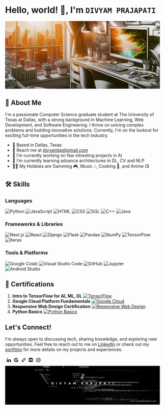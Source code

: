 # Hello, world! 👋, I'm ```DIVYAM PRAJAPATI```

![Profile Banner Image](https://raw.githubusercontent.com/divyam-prajapati/divyam-prajapati/main/images/Banner.png)

## 🚀 About Me 
<!-- Change the intro text -->
I'm a passionate Computer Science graduate student at The University of Texas at Dallas, with a strong background in Machine Learning, Web Development, and Software Engineering. I thrive on solving complex problems and building innovative solutions. Currently, I'm on the lookout for exciting full-time opportunities in the tech industry.

- 📍 Based in Dallas, Texas
- 📧 Reach me at [divyambp@gmail.com](mailto:divyambp@gmail.com)
- 🔭 I’m currently working on few intresting projects in AI
- 🌱 I’m currently learning advance architectures in DL, CV and NLP
- 👨‍💻 My Hobbies are Gamming 🎮, Music 🎶, Cooking 🍳, and Anime 📺 

## 🛠️ Skills

### Languages
![Python](https://img.shields.io/badge/-Python-3776AB?logo=python&logoColor=white&style=flat)
![JavaScript](https://img.shields.io/badge/-JavaScript-F7DF1E?logo=javascript&logoColor=black&style=flat)
![HTML](https://img.shields.io/badge/-HTML5-E34F26?logo=html5&logoColor=white&style=flat)
![CSS](https://img.shields.io/badge/-CSS3-1572B6?logo=css3&logoColor=white&style=flat)
![SQL](https://img.shields.io/badge/-SQL-4479A1?logo=postgresql&logoColor=white&style=flat)
![C++](https://img.shields.io/badge/-C++-00599C?logo=c%2B%2B&logoColor=white&style=flat)
![Java](https://img.shields.io/badge/-Java-007396?logo=java&logoColor=white&style=flat)

<!-- Add more frameworks and libraries -->
### Frameworks & Libraries
![Next.js](https://img.shields.io/badge/-Next.js-000000?logo=next.js&logoColor=white&style=flat)
![React](https://img.shields.io/badge/-React-61DAFB?logo=react&logoColor=black&style=flat)
![Django](https://img.shields.io/badge/-Django-092E20?logo=django&logoColor=white&style=flat)
![Flask](https://img.shields.io/badge/-Flask-000000?logo=flask&logoColor=white&style=flat)
![Pandas](https://img.shields.io/badge/-Pandas-150458?logo=pandas&logoColor=white&style=flat)
![NumPy](https://img.shields.io/badge/-NumPy-013243?logo=numpy&logoColor=white&style=flat)
![TensorFlow](https://img.shields.io/badge/-TensorFlow-FF6F00?logo=tensorflow&logoColor=white&style=flat)
![Keras](https://img.shields.io/badge/-Keras-D00000?logo=keras&logoColor=white&style=flat)

### Tools & Platforms
![Google Colab](https://img.shields.io/badge/-Google%20Colab-F9AB00?logo=googlecolab&logoColor=black&style=flat)
![Visual Studio Code](https://img.shields.io/badge/-VS%20Code-007ACC?logo=visualstudiocode&logoColor=white&style=flat)
![GitHub](https://img.shields.io/badge/-GitHub-181717?logo=github&logoColor=white&style=flat)
![Jupyter](https://img.shields.io/badge/-Jupyter-F37626?logo=jupyter&logoColor=white&style=flat)
![Android Studio](https://img.shields.io/badge/-Android%20Studio-3DDC84?logo=androidstudio&logoColor=white&style=flat)

## 🏅 Certifications
<!-- Links are not correct and one more certificate to add -->
1. <strong>Intro to TensorFlow for AI, ML, DL</strong> <a href="https://coursera.org/verify/8UUWPMBYT8AD"><img src="https://img.shields.io/badge/TensorFlow-FF6F00?logo=tensorflow&logoColor=white&style=flat-square" alt="TensorFlow"></a>
2. <strong>Google Cloud Platform Fundamentals</strong> <a href="https://coursera.org/verify/NWM8XLAA5CBQ"><img src="https://img.shields.io/badge/Google%20Cloud-4285F4?logo=googlecloud&logoColor=white&style=flat-square" alt="Google Cloud"></a>
3. <strong>Responsive Web Design Certification</strong> <a href="https://freecodecamp.org/certification/divyam16/responsive-web-design"><img src="https://img.shields.io/badge/Responsive%20Web%20Design-0A0A0A?logo=freecodecamp&logoColor=white&style=flat-square" alt="Responsive Web Design"></a>
4. <strong>Python Basics</strong> <a href="https://coursera.org/verify/C39Q9W9LJ4YY"><img src="https://img.shields.io/badge/Python%20Basics-3776AB?logo=python&logoColor=white&style=flat-square" alt="Python Basics"></a>

## Let's Connect!

I'm always open to discussing tech, sharing knowledge, and exploring new opportunities. Feel free to reach out to me on [LinkedIn](https://www.linkedin.com/in/divyam-prajapati) or check out my [portfolio](https://divyam-prajapati-portfolio.vercel.app/) for more details on my projects and experiences.




<a href="https://www.linkedin.com/in/divyam-prajapati/"><img align="left" src="https://raw.githubusercontent.com/divyam-prajapati/divyam-prajapati/main/images/Linkedin.png" alt="icon | LinkedIn" width="24px"/></a>
<a href="mailto:divyambp@gmail.com"><img align="left" src="https://raw.githubusercontent.com/divyam-prajapati/divyam-prajapati/main/images/Gmail.png" alt="icon | Mail" width="24px"/></a>
<a href="https://divyam-prajapati-portfolio.vercel.app/"><img align="left" src="https://raw.githubusercontent.com/divyam-prajapati/divyam-prajapati/main/images/Website.png" alt="icon | Website" width="24px"/></a>
<a href="https://discordapp.com/users/ParZivaL-16#5829/"><img align="left" src="https://raw.githubusercontent.com/divyam-prajapati/divyam-prajapati/main/images/Discord.png" alt="icon | Discord" width="24px"/></a>
<a href="https://www.instagram.com/divyam_prajapati/"><img align="left" src="https://raw.githubusercontent.com/divyam-prajapati/divyam-prajapati/main/images/Instagram.png" alt="icon | Instagram" width="24px"/></a>
<br>

![Linkedin Banner Image Footer](https://raw.githubusercontent.com/divyam-prajapati/divyam-prajapati/main/images/LinkedinBanner.jpeg)
